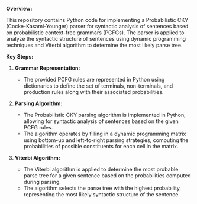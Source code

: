 **Overview:**

This repository contains Python code for implementing a Probabilistic CKY (Cocke-Kasami-Younger) parser for syntactic analysis of sentences based on probabilistic context-free grammars (PCFGs). The parser is applied to analyze the syntactic structure of sentences using dynamic programming techniques and Viterbi algorithm to determine the most likely parse tree.

**Key Steps:**

1. **Grammar Representation:**
   - The provided PCFG rules are represented in Python using dictionaries to define the set of terminals, non-terminals, and production rules along with their associated probabilities.

2. **Parsing Algorithm:**
   - The Probabilistic CKY parsing algorithm is implemented in Python, allowing for syntactic analysis of sentences based on the given PCFG rules.
   - The algorithm operates by filling in a dynamic programming matrix using bottom-up and left-to-right parsing strategies, computing the probabilities of possible constituents for each cell in the matrix.

3. **Viterbi Algorithm:**
   - The Viterbi algorithm is applied to determine the most probable parse tree for a given sentence based on the probabilities computed during parsing.
   - The algorithm selects the parse tree with the highest probability, representing the most likely syntactic structure of the sentence.
